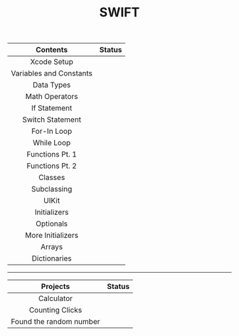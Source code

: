 <h1 align="center">
SWIFT
</h1>
<br>


| Contents | Status |
| :---:  | :---:  |
| Xcode Setup  | <img width=13px src="https://icon-library.com/images/completed-icon/completed-icon-6.jpg"> |
| Variables and Constants  | <img width=13px src="https://icon-library.com/images/completed-icon/completed-icon-6.jpg"> |
| Data Types  | <img width=13px src="https://icon-library.com/images/completed-icon/completed-icon-6.jpg"> |
| Math Operators  | <img width=13px src="https://icon-library.com/images/completed-icon/completed-icon-6.jpg"> |
| If Statement  | <img width=13px src="https://icon-library.com/images/completed-icon/completed-icon-6.jpg"> |
| Switch Statement  | <img width=13px src="https://icon-library.com/images/completed-icon/completed-icon-6.jpg"> |
| For-In Loop  | <img width=13px src="https://icon-library.com/images/completed-icon/completed-icon-6.jpg"> |
| While Loop  | <img width=13px src="https://icon-library.com/images/completed-icon/completed-icon-6.jpg"> |
| Functions Pt. 1  | <img width=13px src="https://icon-library.com/images/completed-icon/completed-icon-6.jpg"> |
| Functions Pt. 2  | <img width=13px src="https://icon-library.com/images/completed-icon/completed-icon-6.jpg"> |
| Classes  | <img width=13px src="https://cdn-icons-png.flaticon.com/512/71/71397.png"> |
| Subclassing  | <img width=13px src="https://icon-library.com/images/completed-icon/completed-icon-6.jpg"> |
| UIKit  | <img width=13px src="https://cdn-icons-png.flaticon.com/512/71/71397.png"> |
| Initializers | <img width=13px src="https://cdn-icons-png.flaticon.com/512/71/71397.png"> |
| Optionals  | <img width=13px src="https://icon-library.com/images/completed-icon/completed-icon-6.jpg"> |
| More Initializers  | <img width=13px src="https://cdn-icons-png.flaticon.com/512/71/71397.png"> |
| Arrays  | <img width=13px src="https://icon-library.com/images/completed-icon/completed-icon-6.jpg"> |
| Dictionaries  | <img width=13px src="https://icon-library.com/images/completed-icon/completed-icon-6.jpg"> |

<hr>

| Projects | Status |
| :---:  | :---:  |
| Calculator  | <img width=13px src="https://icon-library.com/images/completed-icon/completed-icon-6.jpg"> |
| Counting Clicks  | <img width=13px src="https://icon-library.com/images/completed-icon/completed-icon-6.jpg"> |
| Found the random number  | <img width=13px src="https://icon-library.com/images/completed-icon/completed-icon-6.jpg"> |

